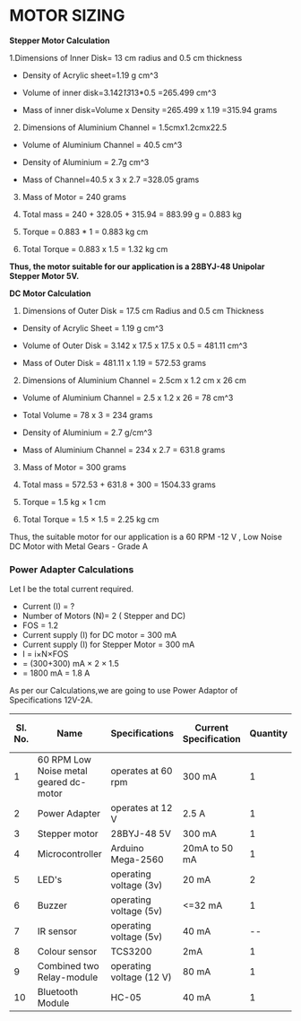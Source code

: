 # ****MOTOR SIZING****
****Stepper Motor Calculation****


1.Dimensions of Inner Disk= 13 cm radius and 0.5 cm thickness

* Density of Acrylic sheet=1.19 g cm^3


* Volume of inner disk=3.142*13*13*0.5
                    =265.499 cm^3

* Mass of inner disk=Volume x Density
                  =265.499 x 1.19
                  =315.94 grams

2. Dimensions of Aluminium Channel = 1.5cmx1.2cmx22.5


* Volume of Aluminium Channel = 40.5 cm^3

* Density of Aluminium = 2.7g cm^3


* Mass of Channel=40.5 x 3 x 2.7
               =328.05 grams

3. Mass of Motor = 240 grams

4. Total mass = 240 + 328.05 + 315.94 = 883.99 g = 0.883 kg

5. Torque = 0.883 * 1 = 0.883 kg cm

6. Total Torque = 0.883 x 1.5 = 1.32 kg cm

****Thus, the motor suitable for our application is a 28BYJ-48 Unipolar Stepper Motor 5V.****

****DC Motor Calculation****

1. Dimensions of Outer Disk = 17.5 cm Radius and 0.5 cm Thickness 


* Density of Acrylic Sheet = 1.19 g cm^3

* Volume of Outer Disk = 3.142 x 17.5 x 17.5 x 0.5 = 481.11 cm^3

* Mass of Outer Disk = 481.11 x 1.19 = 572.53 grams

2. Dimensions of Aluminium Channel = 2.5cm x 1.2 cm x 26 cm

* Volume of Aluminium Channel = 2.5 x 1.2 x 26 = 78 cm^3

* Total Volume = 78 x 3 = 234 grams 

* Density of Aluminium = 2.7 g/cm^3  

* Mass of Aluminium Channel = 234 x 2.7 = 631.8 grams


3. Mass of Motor = 300 grams 

4. Total mass = 572.53 + 631.8 + 300 = 1504.33 grams 

5. Torque = 1.5 kg × 1 cm 

6. Total Torque = 1.5 × 1.5 = 2.25 kg cm

Thus, the suitable motor for our application is a 60 RPM -12 V , Low Noise DC Motor with Metal Gears - Grade A













### Power Adapter Calculations ###
Let I be the total current required.
   * Current (I) = ?
   * Number of Motors (N)= 2 ( Stepper and DC)
   * FOS = 1.2
   * Current supply (I) for DC motor = 300 mA
   * Current supply (I) for Stepper Motor = 300 mA
   * I = i×N×FOS
   *   = (300+300) mA × 2 × 1.5
   *   = 1800 mA
       = 1.8 A

As per our Calculations,we are going to use Power Adaptor of Specifications 12V-2A.


|Sl. No.|   Name   |    Specifications    |  Current Specification  | Quantity | Weight (In grams) |
|-------|----------|----------------------|-------------------------|----------|-------------------|
|   1   |   60 RPM Low Noise metal geared dc-motor   |    operates at 60 rpm    |   300 mA  | 1 | 300 |
|   2   |   Power Adapter   |    operates at 12 V    |   2.5 A  | 1 | -- |
|   3   |   Stepper motor   |   28BYJ-48 5V      |   300 mA  | 1 | 240 |
|   4   |   Microcontroller   |    Arduino Mega-2560    |   20mA to 50 mA  | 1 | 37 |
|   5   |   LED's   |    operating voltage (3v)    |   20 mA  | 2 | 2 |
|   6   |   Buzzer   |    operating voltage (5v)    |   <=32 mA  | 1 | -- |
|   7   |   IR sensor   |    operating voltage (5v)    |   40 mA  | -- | 50 |
|   8   |   Colour sensor    |  TCS3200    | 2mA   | 1 | 2 |
|   9   |  Combined two Relay-module   |    operating voltage (12 V)    |   80 mA  | 1 | 30 |
| 10 | Bluetooth Module | HC-05| 40 mA | 1 | 50 |








